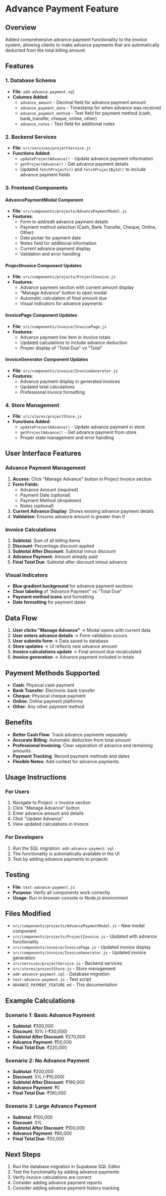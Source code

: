 # Advance Payment Feature

## Overview
Added comprehensive advance payment functionality to the invoice system, allowing clients to make advance payments that are automatically deducted from the total billing amount.

## Features

### 1. Database Schema
- **File**: `add-advance-payment.sql`
- **Columns Added**:
  - `advance_amount` - Decimal field for advance payment amount
  - `advance_payment_date` - Timestamp for when advance was received
  - `advance_payment_method` - Text field for payment method (cash, bank_transfer, cheque, online, other)
  - `advance_notes` - Text field for additional notes

### 2. Backend Services
- **File**: `src/services/projectService.js`
- **Functions Added**:
  - `updateProjectAdvance()` - Update advance payment information
  - `getProjectAdvance()` - Get advance payment details
  - Updated `fetchProjects()` and `fetchProjectById()` to include advance payment fields

### 3. Frontend Components

#### AdvancePaymentModal Component
- **File**: `src/components/projects/AdvancePaymentModal.js`
- **Features**:
  - Form to add/edit advance payment details
  - Payment method selection (Cash, Bank Transfer, Cheque, Online, Other)
  - Date picker for payment date
  - Notes field for additional information
  - Current advance payment display
  - Validation and error handling

#### ProjectInvoice Component Updates
- **File**: `src/components/projects/ProjectInvoice.js`
- **Features**:
  - Advance payment section with current amount display
  - "Manage Advance" button to open modal
  - Automatic calculation of final amount due
  - Visual indicators for advance payments

#### InvoicePage Component Updates
- **File**: `src/components/invoice/InvoicePage.js`
- **Features**:
  - Advance payment line item in invoice totals
  - Updated calculations to include advance deduction
  - Proper display of "Total Due" vs "Total"

#### InvoiceGenerator Component Updates
- **File**: `src/components/invoice/InvoiceGenerator.js`
- **Features**:
  - Advance payment display in generated invoices
  - Updated total calculations
  - Professional invoice formatting

### 4. Store Management
- **File**: `src/stores/projectStore.js`
- **Functions Added**:
  - `updateProjectAdvance()` - Update advance payment in store
  - `getProjectAdvance()` - Get advance payment from store
  - Proper state management and error handling

## User Interface Features

### Advance Payment Management
1. **Access**: Click "Manage Advance" button in Project Invoice section
2. **Form Fields**:
   - Advance Amount (required)
   - Payment Date (optional)
   - Payment Method (dropdown)
   - Notes (optional)
3. **Current Advance Display**: Shows existing advance payment details
4. **Validation**: Ensures advance amount is greater than 0

### Invoice Calculations
1. **Subtotal**: Sum of all billing items
2. **Discount**: Percentage discount applied
3. **Subtotal After Discount**: Subtotal minus discount
4. **Advance Payment**: Amount already paid
5. **Final Total Due**: Subtotal after discount minus advance

### Visual Indicators
- **Blue gradient background** for advance payment sections
- **Clear labeling** of "Advance Payment" vs "Total Due"
- **Payment method icons** and formatting
- **Date formatting** for payment dates

## Data Flow

1. **User clicks "Manage Advance"** → Modal opens with current data
2. **User enters advance details** → Form validation occurs
3. **User submits form** → Data saved to database
4. **Store updates** → UI reflects new advance amount
5. **Invoice calculations update** → Final amount due recalculated
6. **Invoice generation** → Advance payment included in totals

## Payment Methods Supported

- **Cash**: Physical cash payment
- **Bank Transfer**: Electronic bank transfer
- **Cheque**: Physical cheque payment
- **Online**: Online payment platforms
- **Other**: Any other payment method

## Benefits

- **Better Cash Flow**: Track advance payments separately
- **Accurate Billing**: Automatic deduction from total amount
- **Professional Invoicing**: Clear separation of advance and remaining amounts
- **Payment Tracking**: Record payment methods and dates
- **Flexible Notes**: Add context for advance payments

## Usage Instructions

### For Users
1. Navigate to Project → Invoice section
2. Click "Manage Advance" button
3. Enter advance amount and details
4. Click "Update Advance"
5. View updated calculations in invoice

### For Developers
1. Run the SQL migration: `add-advance-payment.sql`
2. The functionality is automatically available in the UI
3. Test by adding advance payments to projects

## Testing
- **File**: `test-advance-payment.js`
- **Purpose**: Verify all components work correctly
- **Usage**: Run in browser console or Node.js environment

## Files Modified
- `src/components/projects/AdvancePaymentModal.js` - New modal component
- `src/components/projects/ProjectInvoice.js` - Updated with advance functionality
- `src/components/invoice/InvoicePage.js` - Updated invoice display
- `src/components/invoice/InvoiceGenerator.js` - Updated invoice generation
- `src/services/projectService.js` - Backend services
- `src/stores/projectStore.js` - Store management
- `add-advance-payment.sql` - Database migration
- `test-advance-payment.js` - Test script
- `ADVANCE_PAYMENT_FEATURE.md` - This documentation

## Example Calculations

### Scenario 1: Basic Advance Payment
- **Subtotal**: ₹300,000
- **Discount**: 10% (-₹30,000)
- **Subtotal After Discount**: ₹270,000
- **Advance Payment**: ₹50,000
- **Final Total Due**: ₹220,000

### Scenario 2: No Advance Payment
- **Subtotal**: ₹200,000
- **Discount**: 5% (-₹10,000)
- **Subtotal After Discount**: ₹190,000
- **Advance Payment**: ₹0
- **Final Total Due**: ₹190,000

### Scenario 3: Large Advance Payment
- **Subtotal**: ₹100,000
- **Discount**: 0%
- **Subtotal After Discount**: ₹100,000
- **Advance Payment**: ₹80,000
- **Final Total Due**: ₹20,000

## Next Steps
1. Run the database migration in Supabase SQL Editor
2. Test the functionality by adding advance payments
3. Verify invoice calculations are correct
4. Consider adding advance payment reports
5. Consider adding advance payment history tracking
